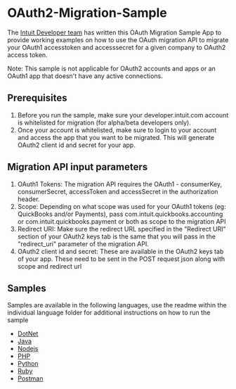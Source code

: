 # OAuth2-Migration-Sample

The [Intuit Developer team](https://developer.intuit.com) has written this OAuth Migration Sample App to provide working examples on how to use the OAuth migration API to migrate your OAuth1 accesstoken and accesssecret for a given company to OAuth2 access token.

Note: This sample is not applicable for OAuth2 accounts and apps or an OAuth1 app that doesn't have any active connections.

## Prerequisites

1. Before you run the sample, make sure your developer.intuit.com account is whitelisted for migration (for alpha/beta developers only).
2. Once your account is whitelisted, make sure to login to your account and access the app that you want to be migrated. This will generate OAuth2 client id and secret for your app.

## Migration API input parameters

1. OAuth1 Tokens: The migration API requires the OAuth1 - consumerKey, consumerSecret, accessToken and accessSecret in the authorization header.
2. Scope: Depending on what scope was used for your OAuth1 tokens (eg: QuickBooks and/or Payments), pass com.intuit.quickbooks.accounting or com.intuit.quickbooks.payment or both as scope to the migration API
3. Redirect URI: Make sure the redirect URL specified in the "Redirect URI" section of your OAuth2 keys tab is the same that you will pass in the "redirect_uri" parameter of the migration API.
4. OAuth2 client id and secret: These are available in the OAuth2 keys tab of your app. These need to be sent in the POST request json along with scope and redirect url

## Samples

Samples are available in the following languages, use the readme within the individual language folder for additional instructions on how to run the sample
* [DotNet](dotnet)
* [Java](java)
* [Nodejs](nodejs)
* [PHP](php)
* [Python](python)
* [Ruby](ruby)
* [Postman](postman)






